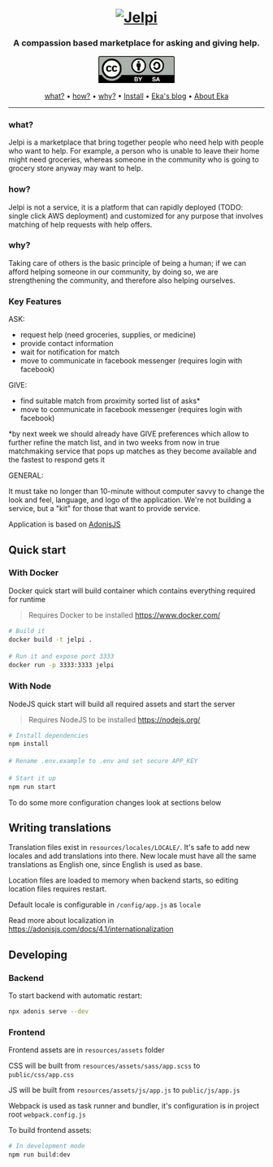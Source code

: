 <h1 align="center">
  <br>
  <a href="http://eka.to"><img src="https://github.com/eka-foundation/jelpi/blob/master/public/img/jelpi_logo.svg" alt="Jelpi" width="200"></a>
  <br>
</h1>

<h3 align="center">A compassion based marketplace for asking and giving help.</h3>

<p align="center">
  
  <a href="https://mirrors.creativecommons.org/presskit/buttons/88x31/png/by-sa.png">
    <img width=150px src="https://raw.githubusercontent.com/eka-foundation/home/master/images/by-sa.png" alt="License">
  </a>

</p>

<p align="center">
  <a href="#what">what?</a> •
  <a href="#how">how?</a> •
  <a href="#why">why?</a> •
  <a href="#install">Install</a> •
  <a href="https://medium.com/eka-foundation">Eka's blog</a> •
  <a href="http://eka.to">About Eka</a>
</p>
<hr>

### what?

Jelpi is a marketplace that bring together people who need help with people who want to help. For example, a person who is unable to leave their home might need groceries, whereas someone in the community who is going to grocery store anyway may want to help.

### how?

Jelpi is not a service, it is a platform that can rapidly deployed (TODO: single click AWS deployment) and customized for any purpose that involves matching of help requests with help offers.

### why?

Taking care of others is the basic principle of being a human; if we can afford helping someone in our community, by doing so, we are strengthening the community, and therefore also helping ourselves.

### Key Features

ASK:

- request help (need groceries, supplies, or medicine)
- provide contact information
- wait for notification for match
- move to communicate in facebook messenger (requires login with facebook)

GIVE:

- find suitable match from proximity sorted list of asks*
- move to communicate in facebook messenger (requires login with facebook)

*by next week we should already have GIVE preferences which allow to further refine the match list, and in two weeks from now in true matchmaking service that pops up matches as they become available and the fastest to respond gets it

GENERAL:

It must take no longer than 10-minute without computer savvy to change the look and feel, language, and logo of the application. We're not building a service, but a "kit" for those that want to provide service.

Application is based on [AdonisJS](https://adonisjs.com/)

## Quick start

### With Docker

Docker quick start will build container which contains everything required for runtime

> Requires Docker to be installed https://www.docker.com/

```bash
# Build it
docker build -t jelpi .

# Run it and expose port 3333
docker run -p 3333:3333 jelpi
```

### With Node

NodeJS quick start will build all required assets and start the server

> Requires NodeJS to be installed https://nodejs.org/

```bash
# Install dependencies
npm install

# Rename .env.example to .env and set secure APP_KEY

# Start it up
npm run start
```

To do some more configuration changes look at sections below

## Writing translations

Translation files exist in `resources/locales/LOCALE/`. It's safe to add new locales and add translations into there. New locale must have all the same translations as English one, since English is used as base.

Location files are loaded to memory when backend starts, so editing location files requires restart.

Default locale is configurable in `/config/app.js` as `locale`

Read more about localization in https://adonisjs.com/docs/4.1/internationalization

## Developing

### Backend

To start backend with automatic restart:

```bash
npx adonis serve --dev
```

### Frontend

Frontend assets are in `resources/assets` folder

CSS will be built from `resources/assets/sass/app.scss` to `public/css/app.css`

JS will be built from `resources/assets/js/app.js` to `public/js/app.js`

Webpack is used as task runner and bundler, it's configuration is in project root
`webpack.config.js`

To build frontend assets:

```bash
# In development mode
npm run build:dev
```
